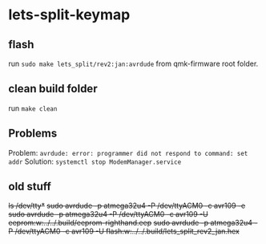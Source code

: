 # lets-split-keymap

## flash

run `sudo make lets_split/rev2:jan:avrdude` from qmk-firmware root folder.

## clean build folder

run `make clean`

## Problems

Problem: `avrdude: error: programmer did not respond to command: set addr`
Solution: `systemctl stop ModemManager.service`

## old stuff

~~ls /dev/tty*~~
~~sudo avrdude -p atmega32u4 -P /dev/ttyACM0 -c avr109 -e~~
~~sudo avrdude -p atmega32u4 -P /dev/ttyACM0 -c avr109 -U eeprom:w:../../.build/eeprom-righthand.eep~~
~~sudo avrdude -p atmega32u4 -P /dev/ttyACM0 -c avr109 -U flash:w:../../.build/lets_split_rev2_jan.hex~~
